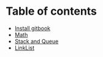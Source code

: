 # Table of contents

* [Install gitbook](README.md)
* [Math](math.md)
* [Stack and Queue](untitled.md)
* [LinkList](linklist.md)

